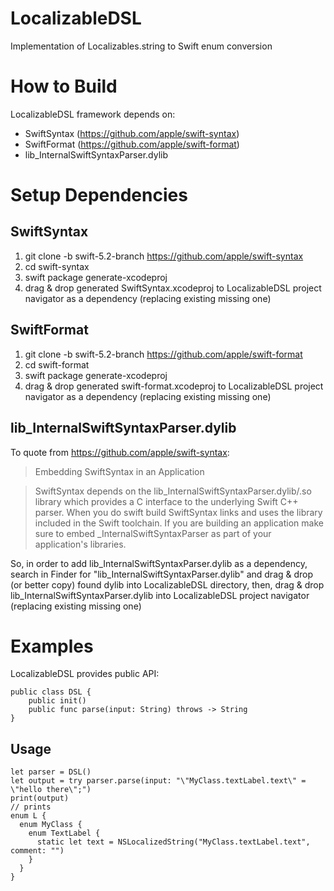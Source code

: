 # LocalizableDSL
Implementation of Localizables.string to Swift enum conversion

# How to Build
LocalizableDSL framework depends on:
- SwiftSyntax (https://github.com/apple/swift-syntax)
- SwiftFormat (https://github.com/apple/swift-format)
- lib_InternalSwiftSyntaxParser.dylib

# Setup Dependencies

## SwiftSyntax
1. git clone -b swift-5.2-branch https://github.com/apple/swift-syntax
2. cd swift-syntax
3. swift package generate-xcodeproj
4. drag & drop generated SwiftSyntax.xcodeproj to LocalizableDSL project navigator as a dependency (replacing existing missing one)

## SwiftFormat
1. git clone -b swift-5.2-branch https://github.com/apple/swift-format
2. cd swift-format
3. swift package generate-xcodeproj
4. drag & drop generated swift-format.xcodeproj to LocalizableDSL project navigator as a dependency (replacing existing missing one)

## lib_InternalSwiftSyntaxParser.dylib
To quote from https://github.com/apple/swift-syntax:

> Embedding SwiftSyntax in an Application

> SwiftSyntax depends on the lib_InternalSwiftSyntaxParser.dylib/.so library which provides a C interface to the underlying Swift C++ parser. When you do swift build SwiftSyntax links and uses the library included in the Swift toolchain. If you are building an application make sure to embed _InternalSwiftSyntaxParser as part of your application's libraries.

So, in order to add lib_InternalSwiftSyntaxParser.dylib as a dependency, search in Finder for "lib_InternalSwiftSyntaxParser.dylib" and drag & drop (or better copy) found dylib into LocalizableDSL directory, then, drag & drop lib_InternalSwiftSyntaxParser.dylib into LocalizableDSL project navigator (replacing existing missing one)

# Examples
LocalizableDSL provides public API:
```lang=swift
public class DSL {
    public init()
    public func parse(input: String) throws -> String
}
```

## Usage
```lang=swift
let parser = DSL()
let output = try parser.parse(input: "\"MyClass.textLabel.text\" = \"hello there\";")
print(output)
// prints
enum L {
  enum MyClass {
    enum TextLabel {
      static let text = NSLocalizedString("MyClass.textLabel.text", comment: "")
    }
  }
}
```
